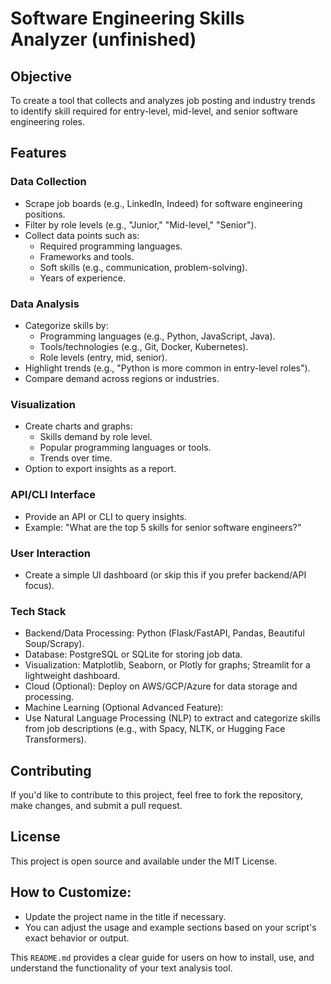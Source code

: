 # Software Engineering Skills Analyzer (unfinished)

## Objective
To create a tool that collects and analyzes job posting and industry trends to identify skill required for entry-level, mid-level, and senior software engineering roles.

## Features

### Data Collection

- Scrape job boards (e.g., LinkedIn, Indeed) for software engineering positions.
- Filter by role levels (e.g., "Junior," "Mid-level," "Senior").
- Collect data points such as:
  * Required programming languages.
  * Frameworks and tools.
  * Soft skills (e.g., communication, problem-solving).
  * Years of experience.

### Data Analysis

- Categorize skills by:
  * Programming languages (e.g., Python, JavaScript, Java).
  * Tools/technologies (e.g., Git, Docker, Kubernetes).
  * Role levels (entry, mid, senior).
- Highlight trends (e.g., "Python is more common in entry-level roles").
- Compare demand across regions or industries.

### Visualization

- Create charts and graphs:
  * Skills demand by role level.
  * Popular programming languages or tools.
  * Trends over time.
- Option to export insights as a report.

### API/CLI Interface

- Provide an API or CLI to query insights.
- Example: "What are the top 5 skills for senior software engineers?"

### User Interaction

- Create a simple UI dashboard (or skip this if you prefer backend/API focus).

### Tech Stack
- Backend/Data Processing: Python (Flask/FastAPI, Pandas, Beautiful Soup/Scrapy).
- Database: PostgreSQL or SQLite for storing job data.
- Visualization: Matplotlib, Seaborn, or Plotly for graphs; Streamlit for a lightweight dashboard.
- Cloud (Optional): Deploy on AWS/GCP/Azure for data storage and processing.
- Machine Learning (Optional Advanced Feature):
- Use Natural Language Processing (NLP) to extract and categorize skills from job descriptions (e.g., with Spacy, NLTK, or Hugging Face Transformers).

## Contributing
If you'd like to contribute to this project, feel free to fork the repository, make changes, and submit a pull request.

## License
This project is open source and available under the MIT License.

## How to Customize:
- Update the project name in the title if necessary.
- You can adjust the usage and example sections based on your script's exact behavior or output.

This `README.md` provides a clear guide for users on how to install, use, and understand the functionality of your text analysis tool.
